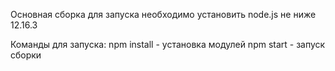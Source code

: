 Основная сборка
для запуска необходимо установить node.js не ниже 12.16.3

Команды для запуска:
npm install - установка модулей
npm start - запуск сборки
